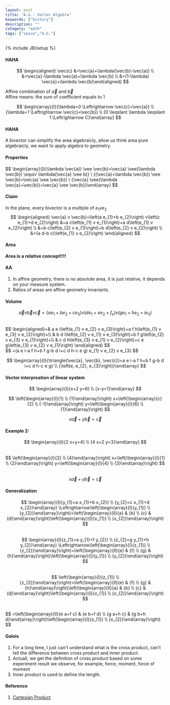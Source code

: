 ```yaml
---
layout: post
title: "A.G.: Vector Algebra"
keywords: ["history"]
description: ""
category: "math"
tags: ["space","A.G."]
---
```

{% include JB/setup %}

#### HAHA
$$
\begin{aligned} \vec{c} &=\vec{a}+\lambda(\vec{b}-\vec{a}) \\ &=\vec{a}-\lambda
\vec{a}+\lambda \vec{b} \\ &=(1-\lambda) \vec{a}+\lambda \vec{b}\end{aligned}
$$

Affine combination of $\vec{a}$ and $\vec{b}$ <br />
Affine means: the sum of coefficient equals to 1 <br />

$$
\begin{array}{l}{\lambda=0 \Leftrightarrow \vec{c}=\vec{a}} \\ {\lambda=1
\Leftrightarrow \vec{c}=\vec{b}} \\ {0 \leqslant \lambda \leqslant 1
\Leftrightarrow C}\end{array}
$$


####  HAHA
A bivector can simplify the area algebraicly, allow us think area pure
algebraicly, we want to apply algebra to geometry.


#### Properties
$$
\begin{array}{l}(\lambda \vec{a}) \vee \vec{b}=\vec{a} \vee(\lambda
\vec{b}) \equiv \lambda(\vec{a} \vee b)} \\ {(\vec{a}+\lambda \vec{b}) \vee
\vec{b}=\vec{a} \vee \vec{b}} \\ {\vec{a} \vee(\lambda \vec{a}+\vec{b})=\vec{a}
\vee \vec{b}}\end{array}
$$


#### Claim
In the plane, every bivector is a multiple of $e_1 v e_2$ <br />
$$
\begin{aligned} \vec{a} v \vec{b}=\left(a e_{1}+b e_{2}\right) v\left(c e_{1}+d
e_{2}\right) &=a c\left(e_{1} v e_{1}\right)+a d\left(e_{1} v e_{2}\right) \\
&+b c\left(e_{2} v e_{1}\right)+b d\left(e_{2} v e_{2}\right) \\ &=(a d-b
c)\left(e_{1} v e_{2}\right) \end{aligned}
$$

#### Area
**Area is a relative concept!!!!**
#### AA
1. In affine geometry, there is no absolute area, it is just relative, it depends
on your measure system.
2. Ratios of areas are affine geometry invariants.

#### Volume
$$
\vec{a} v \vec{b} v \vec{c}=\left(a e_{1}+b e_{2}+c e_{3}\right) v\left(d
e_{1}+e e_{2}+f_{e}\right) v\left(g e_{1}+h e_{2}+i e_{3}\right)
$$

<br />
$$
\begin{aligned}=& a e i\left(e_{1} v e_{2} v e_{3}\right)+a f h\left(e_{1} v
e_{3} v e_{2}\right)+\\ & b d i\left(e_{2} v e_{1} v e_{3}\right)+b f
g\left(e_{2} v e_{3} v e_{1}\right)+\\ & c d h\left(e_{3} v e_{1} v
e_{2}\right)+c e g\left(e_{3} v e_{2} v e_{1}\right) \end{aligned}
$$

<br />
$$
=(a e i-a f h+b f g-b d i+c d h-c e g) e_{1} v e_{2} v e_{3}
$$

<br />

$$
\begin{array}{l}{\triangle(\vec{a}, \vec{b}, \vec{c})=a e i-a f h+b f g-b d i+c
d h-c e g} \\ {\left(e, e_{2}, e_{3}\right)}\end{array}
$$

#### Vector interpreation of linear system
$$
\begin{array}{l}{x+2 y=6} \\ {x-y=1}\end{array}
$$

$$
\left(\begin{array}{l}{1} \\ {1}\end{array}\right) x+\left(\begin{array}{c}{2}
\\ {-1}\end{array}\right) y=\left(\begin{array}{l}{6} \\ {1}\end{array}\right)
$$

$$
x \vec{a}+y \vec{b}=\vec{c}
$$

####  Example 2:
$$
\begin{array}{l}{2 x+y=4} \\ {4 x+2 y=3}\end{array}
$$
<br />
$$
\left(\begin{array}{l}{2} \\ {4}\end{array}\right) x+\left(\begin{array}{l}{1}
\\ {2}\end{array}\right) y=\left(\begin{array}{l}{4} \\ {3}\end{array}\right)
$$
<br />
$$
x \vec{a}+y \vec{b}=\vec{c}
$$

#### Generalization
$$
\begin{array}{l}{y_{1}=a x_{1}+b x_{2}} \\ {y_{2}=c x_{1}+d x_{2}}\end{array}
\Leftrightarrow\left(\begin{array}{l}{y_{1}} \\
{y_{2}}\end{array}\right)=\left(\begin{array}{ll}{a} & {b} \\ {c} &
{d}\end{array}\right)\left(\begin{array}{l}{x_{1}} \\ {x_{2}}\end{array}\right)
$$
<br />
$$
\begin{array}{l}{z_{1}=e y_{1}+f y_{2}} \\ {z_{2}=g y_{1}+h y_{2}}\end{array}
\Leftrightarrow\left(\begin{array}{l}{z_{1}} \\
{z_{2}}\end{array}\right)=\left(\begin{array}{ll}{e} & {f} \\ {g} &
{h}\end{array}\right)\left(\begin{array}{l}{y_{1}} \\ {y_{2}}\end{array}\right)
$$
<br />
$$
\left(\begin{array}{l}{z_{1}} \\
{z_{2}}\end{array}\right)=\left(\begin{array}{ll}{e} & {f} \\ {g} &
{h}\end{array}\right)\left(\begin{array}{ll}{a} & {b} \\ {c} &
{d}\end{array}\right)\left(\begin{array}{l}{x_{1}} \\ {x_{2}}\end{array}\right)
$$

<br />
$$
=\left(\begin{array}{ll}{e a+f c} & {e b+f d} \\ {g a+h c} & {g b+h
d}\end{array}\right)\left(\begin{array}{l}{x_{1}} \\ {x_{2}}\end{array}\right)
$$


#### Galois
1. For a long time, I just can't understand what is the cross product, can't
   tell the difference between cross product and inner product.
2. Actuall, we get the definition of cross product based on some experiment
   result we observe, for example, force, moment, force of moment 
3. Inner product is used to define the length.


#### Reference
1. [Cartesian Product](https://en.wikipedia.org/wiki/Cartesian_product)


